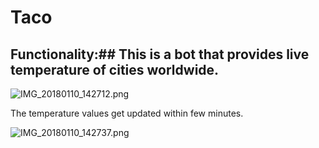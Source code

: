 # **Taco**
## Functionality:## This is a bot that provides live temperature of cities worldwide.
![IMG_20180110_142712.png]({{site.baseurl}}/IMG_20180110_142712.png)

The temperature values get updated within few minutes.

![IMG_20180110_142737.png]({{site.baseurl}}/IMG_20180110_142737.png)
